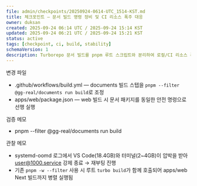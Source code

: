 ```yaml
---
file: admin/checkpoints/20250924-0614-UTC_1514-KST.md
title: 체크포인트 — 문서 빌드 명령 정비 및 CI 리소스 폭주 대응
owner: duksan
created: 2025-09-24 06:14 UTC / 2025-09-24 15:14 KST
updated: 2025-09-24 06:21 UTC / 2025-09-24 15:21 KST
status: active
tags: [checkpoint, ci, build, stability]
schemaVersion: 1
description: Turborepo 문서 빌드를 pnpm 루트 스크립트와 분리하여 로컬/CI 리소스 폭주를 차단하고 web 빌드 스크립트를 안전하게 재구성.
---
```


변경 파일
- .github/workflows/build.yml — documents 빌드 스텝을 `pnpm --filter @gg-real/documents run build`로 조정
- apps/web/package.json — web 빌드 시 문서 패키지를 동일한 안전 명령으로 선행 실행

검증 메모
- pnpm --filter @gg-real/documents run build

관찰 메모
- systemd-oomd 로그에서 VS Code(18.4GB)와 터미널(2~4GB)이 압박을 받아 user@1000.service 강제 종료 → 재부팅 진행
- 기존 `pnpm -w --filter` 사용 시 루트 `turbo build`가 함께 호출되어 apps/web Next 빌드까지 병렬 실행됨
